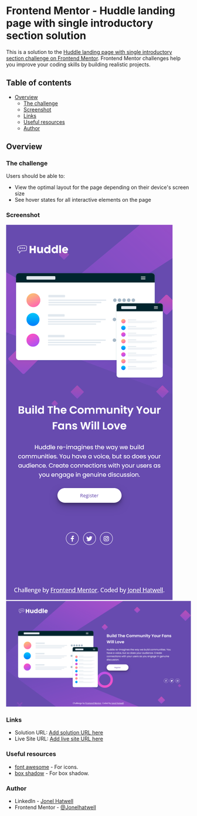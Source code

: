 # Frontend Mentor - Huddle landing page with single introductory section solution

This is a solution to the [Huddle landing page with single introductory section challenge on Frontend Mentor](https://www.frontendmentor.io/challenges/huddle-landing-page-with-a-single-introductory-section-B_2Wvxgi0). Frontend Mentor challenges help you improve your coding skills by building realistic projects. 

## Table of contents

- [Overview](#overview)
  - [The challenge](#the-challenge)
  - [Screenshot](#screenshot)
  - [Links](#links)
  - [Useful resources](#useful-resources)
  - [Author](#author)

## Overview

### The challenge

Users should be able to:

- View the optimal layout for the page depending on their device's screen size
- See hover states for all interactive elements on the page

### Screenshot

![mobile](./output/mobile.png)
![desktop](./output/desktop.png)


### Links

- Solution URL: [Add solution URL here](https://your-solution-url.com)
- Live Site URL: [Add live site URL here](https://your-live-site-url.com)


### Useful resources

- [font awesome](https://fontawesome.com/) - For icons.
- [box shadow](https://getcssscan.com/css-box-shadow-examples) - For box shadow.


### Author

- LinkedIn - [Jonel Hatwell](https://www.linkedin.com/in/jonel-hatwell/)
- Frontend Mentor - [@Jonelhatwell](https://www.frontendmentor.io/profile/hatwell-jonel)